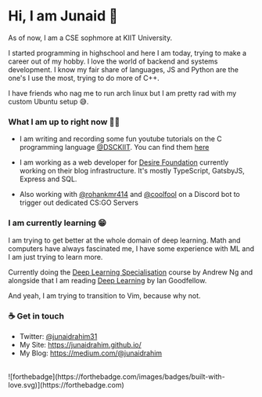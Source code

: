 # Hi, I am Junaid 👋

As of now, I am a CSE sophmore at KIIT University.

I started programming in highschool and here I am today, trying to make a career out of my hobby. I love the world of backend and systems development. I know my fair share of languages, JS and Python are the one's I use the most, trying to do more of C++. 

I have friends who nag me to run arch linux but I am pretty rad with my custom Ubuntu setup 😅.


### What I am up to right now 👨‍💻 

* I am writing and recording some fun youtube tutorials on the C programming language [@DSCKIIT](https://github.com/DSC-KIIT). You can find them [here](https://github.com/DSC-KIIT/C-tutorials)

* I am working as a web developer for [Desire Foundation](https://github.com/desirefoundation) currently working on their blog infrastructure. It's mostly TypeScript, GatsbyJS, Express and SQL.

* Also working with [@rohankmr414](https://github.com/rohankmr414) and [@coolfool](https://github.com/coolfool) on a Discord bot to trigger out dedicated CS:GO Servers

### I am currently learning 😁

I am trying to get better at the whole domain of deep learning. Math and computers have always fascinated me, I have some experience with ML and I am just trying to learn more. 

Currently doing the [Deep Learning Specialisation](https://www.coursera.org/specializations/deep-learning) course by Andrew Ng and alongside that I am reading [Deep Learning](https://www.deeplearningbook.org/) by Ian Goodfellow.

And yeah, I am trying to transition to Vim, because why not.

### ☕ Get in touch 
* Twitter: [@junaidrahim31](https://twitter.com/junaidrahim31)
* My Site: https://junaidrahim.github.io/
* My Blog: https://medium.com/@junaidrahim

<br>
![forthebadge](https://forthebadge.com/images/badges/built-with-love.svg)](https://forthebadge.com)
